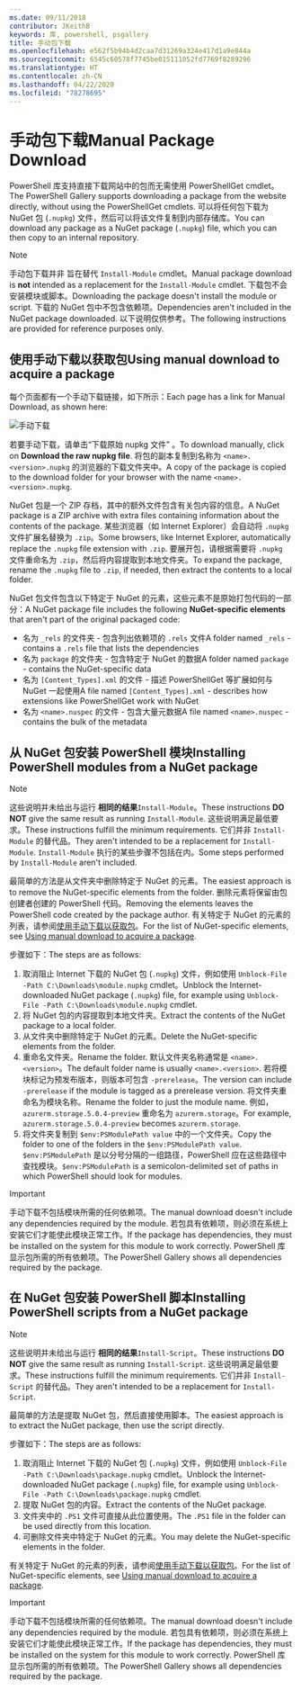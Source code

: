 ```yaml
---
ms.date: 09/11/2018
contributor: JKeithB
keywords: 库, powershell, psgallery
title: 手动包下载
ms.openlocfilehash: e562f5b94b4d2caa7d31269a324e417d1a9e844a
ms.sourcegitcommit: 6545c60578f7745be015111052fd7769f8289296
ms.translationtype: HT
ms.contentlocale: zh-CN
ms.lasthandoff: 04/22/2020
ms.locfileid: "78278695"
---
```

# <a name="manual-package-download"></a><span data-ttu-id="54ecb-103">手动包下载</span><span class="sxs-lookup"><span data-stu-id="54ecb-103">Manual Package Download</span></span>

<span data-ttu-id="54ecb-104">PowerShell 库支持直接下载网站中的包而无需使用 PowerShellGet cmdlet。</span><span class="sxs-lookup"><span data-stu-id="54ecb-104">The PowerShell Gallery supports downloading a package from the website directly, without using the PowerShellGet cmdlets.</span></span> <span data-ttu-id="54ecb-105">可以将任何包下载为 NuGet 包 (`.nupkg`) 文件，然后可以将该文件复制到内部存储库。</span><span class="sxs-lookup"><span data-stu-id="54ecb-105">You can download any package as a NuGet package (`.nupkg`) file, which you can then copy to an internal repository.</span></span>

> [!NOTE]
> <span data-ttu-id="54ecb-106">手动包下载并非  旨在替代 `Install-Module` cmdlet。</span><span class="sxs-lookup"><span data-stu-id="54ecb-106">Manual package download is **not** intended as a replacement for the `Install-Module` cmdlet.</span></span>
> <span data-ttu-id="54ecb-107">下载包不会安装模块或脚本。</span><span class="sxs-lookup"><span data-stu-id="54ecb-107">Downloading the package doesn't install the module or script.</span></span> <span data-ttu-id="54ecb-108">下载的 NuGet 包中不包含依赖项。</span><span class="sxs-lookup"><span data-stu-id="54ecb-108">Dependencies aren't included in the NuGet package downloaded.</span></span> <span data-ttu-id="54ecb-109">以下说明仅供参考。</span><span class="sxs-lookup"><span data-stu-id="54ecb-109">The following instructions are provided for reference purposes only.</span></span>

## <a name="using-manual-download-to-acquire-a-package"></a><span data-ttu-id="54ecb-110">使用手动下载以获取包</span><span class="sxs-lookup"><span data-stu-id="54ecb-110">Using manual download to acquire a package</span></span>

<span data-ttu-id="54ecb-111">每个页面都有一个手动下载链接，如下所示：</span><span class="sxs-lookup"><span data-stu-id="54ecb-111">Each page has a link for Manual Download, as shown here:</span></span>

![手动下载](media/manual-download/packagedisplaypagewithpseditions.png)

<span data-ttu-id="54ecb-113">若要手动下载，请单击“下载原始 nupkg 文件”  。</span><span class="sxs-lookup"><span data-stu-id="54ecb-113">To download manually, click on **Download the raw nupkg file**.</span></span> <span data-ttu-id="54ecb-114">将包的副本复制到名称为 `<name>.<version>.nupkg` 的浏览器的下载文件夹中。</span><span class="sxs-lookup"><span data-stu-id="54ecb-114">A copy of the package is copied to the download folder for your browser with the name `<name>.<version>.nupkg`.</span></span>

<span data-ttu-id="54ecb-115">NuGet 包是一个 ZIP 存档，其中的额外文件包含有关包内容的信息。</span><span class="sxs-lookup"><span data-stu-id="54ecb-115">A NuGet package is a ZIP archive with extra files containing information about the contents of the package.</span></span> <span data-ttu-id="54ecb-116">某些浏览器（如 Internet Explorer）会自动将 `.nupkg` 文件扩展名替换为 `.zip`。</span><span class="sxs-lookup"><span data-stu-id="54ecb-116">Some browsers, like Internet Explorer, automatically replace the `.nupkg` file extension with `.zip`.</span></span> <span data-ttu-id="54ecb-117">要展开包，请根据需要将 `.nupkg` 文件重命名为 `.zip`，然后将内容提取到本地文件夹。</span><span class="sxs-lookup"><span data-stu-id="54ecb-117">To expand the package, rename the `.nupkg` file to `.zip`, if needed, then extract the contents to a local folder.</span></span>

<span data-ttu-id="54ecb-118">NuGet 包文件包含以下特定于 NuGet  的元素，这些元素不是原始打包代码的一部分：</span><span class="sxs-lookup"><span data-stu-id="54ecb-118">A NuGet package file includes the following **NuGet-specific elements** that aren't part of the original packaged code:</span></span>

- <span data-ttu-id="54ecb-119">名为 `_rels` 的文件夹 - 包含列出依赖项的 `.rels` 文件</span><span class="sxs-lookup"><span data-stu-id="54ecb-119">A folder named `_rels` - contains a `.rels` file that lists the dependencies</span></span>
- <span data-ttu-id="54ecb-120">名为 `package` 的文件夹 - 包含特定于 NuGet 的数据</span><span class="sxs-lookup"><span data-stu-id="54ecb-120">A folder named `package` - contains the NuGet-specific data</span></span>
- <span data-ttu-id="54ecb-121">名为 `[Content_Types].xml` 的文件 - 描述 PowerShellGet 等扩展如何与 NuGet 一起使用</span><span class="sxs-lookup"><span data-stu-id="54ecb-121">A file named `[Content_Types].xml` - describes how extensions like PowerShellGet work with NuGet</span></span>
- <span data-ttu-id="54ecb-122">名为 `<name>.nuspec` 的文件 - 包含大量元数据</span><span class="sxs-lookup"><span data-stu-id="54ecb-122">A file named `<name>.nuspec` - contains the bulk of the metadata</span></span>

## <a name="installing-powershell-modules-from-a-nuget-package"></a><span data-ttu-id="54ecb-123">从 NuGet 包安装 PowerShell 模块</span><span class="sxs-lookup"><span data-stu-id="54ecb-123">Installing PowerShell modules from a NuGet package</span></span>

> [!NOTE]
> <span data-ttu-id="54ecb-124">这些说明并未给出与运行  **相同的结果**`Install-Module`。</span><span class="sxs-lookup"><span data-stu-id="54ecb-124">These instructions **DO NOT** give the same result as running `Install-Module`.</span></span> <span data-ttu-id="54ecb-125">这些说明满足最低要求。</span><span class="sxs-lookup"><span data-stu-id="54ecb-125">These instructions fulfill the minimum requirements.</span></span> <span data-ttu-id="54ecb-126">它们并非 `Install-Module` 的替代品。</span><span class="sxs-lookup"><span data-stu-id="54ecb-126">They aren't intended to be a replacement for `Install-Module`.</span></span>
> <span data-ttu-id="54ecb-127">`Install-Module` 执行的某些步骤不包括在内。</span><span class="sxs-lookup"><span data-stu-id="54ecb-127">Some steps performed by `Install-Module` aren't included.</span></span>

<span data-ttu-id="54ecb-128">最简单的方法是从文件夹中删除特定于 NuGet 的元素。</span><span class="sxs-lookup"><span data-stu-id="54ecb-128">The easiest approach is to remove the NuGet-specific elements from the folder.</span></span> <span data-ttu-id="54ecb-129">删除元素将保留由包创建者创建的 PowerShell 代码。</span><span class="sxs-lookup"><span data-stu-id="54ecb-129">Removing the elements leaves the PowerShell code created by the package author.</span></span>
<span data-ttu-id="54ecb-130">有关特定于 NuGet 的元素的列表，请参阅[使用手动下载以获取包](#using-manual-download-to-acquire-a-package)。</span><span class="sxs-lookup"><span data-stu-id="54ecb-130">For the list of NuGet-specific elements, see [Using manual download to acquire a package](#using-manual-download-to-acquire-a-package).</span></span>

<span data-ttu-id="54ecb-131">步骤如下：</span><span class="sxs-lookup"><span data-stu-id="54ecb-131">The steps are as follows:</span></span>

1. <span data-ttu-id="54ecb-132">取消阻止 Internet 下载的 NuGet 包 (`.nupkg`) 文件，例如使用 `Unblock-File -Path C:\Downloads\module.nupkg` cmdlet。</span><span class="sxs-lookup"><span data-stu-id="54ecb-132">Unblock the Internet-downloaded NuGet package (`.nupkg`) file, for example using `Unblock-File -Path C:\Downloads\module.nupkg` cmdlet.</span></span>
2. <span data-ttu-id="54ecb-133">将 NuGet 包的内容提取到本地文件夹。</span><span class="sxs-lookup"><span data-stu-id="54ecb-133">Extract the contents of the NuGet package to a local folder.</span></span>
2. <span data-ttu-id="54ecb-134">从文件夹中删除特定于 NuGet 的元素。</span><span class="sxs-lookup"><span data-stu-id="54ecb-134">Delete the NuGet-specific elements from the folder.</span></span>
3. <span data-ttu-id="54ecb-135">重命名文件夹。</span><span class="sxs-lookup"><span data-stu-id="54ecb-135">Rename the folder.</span></span> <span data-ttu-id="54ecb-136">默认文件夹名称通常是 `<name>.<version>`。</span><span class="sxs-lookup"><span data-stu-id="54ecb-136">The default folder name is usually `<name>.<version>`.</span></span> <span data-ttu-id="54ecb-137">若将模块标记为预发布版本，则版本可包含 `-prerelease`。</span><span class="sxs-lookup"><span data-stu-id="54ecb-137">The version can include `-prerelease` if the module is tagged as a prerelease version.</span></span> <span data-ttu-id="54ecb-138">将文件夹重命名为模块名称。</span><span class="sxs-lookup"><span data-stu-id="54ecb-138">Rename the folder to just the module name.</span></span> <span data-ttu-id="54ecb-139">例如，`azurerm.storage.5.0.4-preview` 重命名为 `azurerm.storage`。</span><span class="sxs-lookup"><span data-stu-id="54ecb-139">For example, `azurerm.storage.5.0.4-preview` becomes `azurerm.storage`.</span></span>
4. <span data-ttu-id="54ecb-140">将文件夹复制到 `$env:PSModulePath value` 中的一个文件夹。</span><span class="sxs-lookup"><span data-stu-id="54ecb-140">Copy the folder to one of the folders in the `$env:PSModulePath value`.</span></span> <span data-ttu-id="54ecb-141">`$env:PSModulePath` 是以分号分隔的一组路径，PowerShell 应在这些路径中查找模块。</span><span class="sxs-lookup"><span data-stu-id="54ecb-141">`$env:PSModulePath` is a semicolon-delimited set of paths in which PowerShell should look for modules.</span></span>

> [!IMPORTANT]
> <span data-ttu-id="54ecb-142">手动下载不包括模块所需的任何依赖项。</span><span class="sxs-lookup"><span data-stu-id="54ecb-142">The manual download doesn't include any dependencies required by the module.</span></span> <span data-ttu-id="54ecb-143">若包具有依赖项，则必须在系统上安装它们才能使此模块正常工作。</span><span class="sxs-lookup"><span data-stu-id="54ecb-143">If the package has dependencies, they must be installed on the system for this module to work correctly.</span></span> <span data-ttu-id="54ecb-144">PowerShell 库显示包所需的所有依赖项。</span><span class="sxs-lookup"><span data-stu-id="54ecb-144">The PowerShell Gallery shows all dependencies required by the package.</span></span>

## <a name="installing-powershell-scripts-from-a-nuget-package"></a><span data-ttu-id="54ecb-145">在 NuGet 包安装 PowerShell 脚本</span><span class="sxs-lookup"><span data-stu-id="54ecb-145">Installing PowerShell scripts from a NuGet package</span></span>

> [!NOTE]
> <span data-ttu-id="54ecb-146">这些说明并未给出与运行  **相同的结果**`Install-Script`。</span><span class="sxs-lookup"><span data-stu-id="54ecb-146">These instructions **DO NOT** give the same result as running `Install-Script`.</span></span> <span data-ttu-id="54ecb-147">这些说明满足最低要求。</span><span class="sxs-lookup"><span data-stu-id="54ecb-147">These instructions fulfill the minimum requirements.</span></span> <span data-ttu-id="54ecb-148">它们并非 `Install-Script` 的替代品。</span><span class="sxs-lookup"><span data-stu-id="54ecb-148">They aren't intended to be a replacement for `Install-Script`.</span></span>

<span data-ttu-id="54ecb-149">最简单的方法是提取 NuGet 包，然后直接使用脚本。</span><span class="sxs-lookup"><span data-stu-id="54ecb-149">The easiest approach is to extract the NuGet package, then use the script directly.</span></span>

<span data-ttu-id="54ecb-150">步骤如下：</span><span class="sxs-lookup"><span data-stu-id="54ecb-150">The steps are as follows:</span></span>

1. <span data-ttu-id="54ecb-151">取消阻止 Internet 下载的 NuGet 包 (`.nupkg`) 文件，例如使用 `Unblock-File -Path C:\Downloads\package.nupkg` cmdlet。</span><span class="sxs-lookup"><span data-stu-id="54ecb-151">Unblock the Internet-downloaded NuGet package (`.nupkg`) file, for example using `Unblock-File -Path C:\Downloads\package.nupkg` cmdlet.</span></span>
2. <span data-ttu-id="54ecb-152">提取 NuGet 包的内容。</span><span class="sxs-lookup"><span data-stu-id="54ecb-152">Extract the contents of the NuGet package.</span></span>
2. <span data-ttu-id="54ecb-153">文件夹中的 `.PS1` 文件可直接从此位置使用。</span><span class="sxs-lookup"><span data-stu-id="54ecb-153">The `.PS1` file in the folder can be used directly from this location.</span></span>
3. <span data-ttu-id="54ecb-154">可删除文件夹中特定于 NuGet 的元素。</span><span class="sxs-lookup"><span data-stu-id="54ecb-154">You may delete the NuGet-specific elements in the folder.</span></span>

<span data-ttu-id="54ecb-155">有关特定于 NuGet 的元素的列表，请参阅[使用手动下载以获取包](#using-manual-download-to-acquire-a-package)。</span><span class="sxs-lookup"><span data-stu-id="54ecb-155">For the list of NuGet-specific elements, see [Using manual download to acquire a package](#using-manual-download-to-acquire-a-package).</span></span>

> [!IMPORTANT]
> <span data-ttu-id="54ecb-156">手动下载不包括模块所需的任何依赖项。</span><span class="sxs-lookup"><span data-stu-id="54ecb-156">The manual download doesn't include any dependencies required by the module.</span></span> <span data-ttu-id="54ecb-157">若包具有依赖项，则必须在系统上安装它们才能使此模块正常工作。</span><span class="sxs-lookup"><span data-stu-id="54ecb-157">If the package has dependencies, they must be installed on the system for this module to work correctly.</span></span> <span data-ttu-id="54ecb-158">PowerShell 库显示包所需的所有依赖项。</span><span class="sxs-lookup"><span data-stu-id="54ecb-158">The PowerShell Gallery shows all dependencies required by the package.</span></span>
